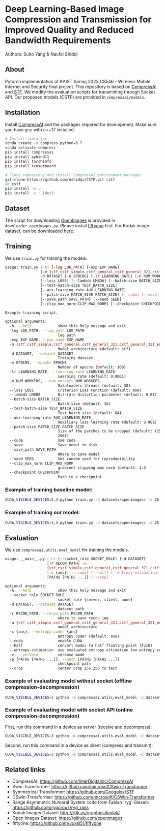 # Deep Learning-Based Image Compression and Transmission for Improved Quality and Reduced Bandwidth Requirements

Authors: Suho Yang & Naufal Shidqi

## About
Pytorch implementation of KAIST Spring 2023 CS546 - Wireless Mobile Internet and Security final project.
This repository is based on [CompressAI](https://github.com/InterDigitalInc/CompressAI) and [STF](https://github.com/Googolxx/STF). 
We modify the evaluation scripts for transmitting through Socket API.
Our proposed models (CSTF) are provided in `compressai/models`.


## Installation

Install [CompressAI](https://github.com/InterDigitalInc/CompressAI) and the packages required for development.
Make sure you have gcc with c++17 installed.
```bash
# Install libraries
conda create -n compress python=3.7
conda activate compress
pip install compressai
pip install pybind11
pip install torchinfo
pip install tensorboard

# Clone repository and install CompressAI environment packages
git clone https://github.com/nshidqi/CSTF.git cstf
cd cstf
pip install -e .
pip install -e '.[dev]'
```

## Dataset
The script for downloading [OpenImages](https://github.com/openimages) is provided in `downloader_openimages.py`. Please install [fiftyone](https://github.com/voxel51/fiftyone) first. For Kodak image dataset, can be downloaded [here](http://r0k.us/graphics/kodak/).

## Training
We use `train.py` for training the models.
```bash
usage: train.py [-h] [-log LOG_PATH] [-exp EXP_NAME]
                [-m {stf,cstf_simple,cstf_general,cstf_general_321,cstf_general_321_embed_742,cstf_general_embed_742,cstf_simple_RPE,cstf_general_window_2_2_2_2,cstf_general_window_4_4_4_4,cnn}]
                -d DATASET [-e EPOCHS] [-lr LEARNING_RATE] [-n NUM_WORKERS]
                [--loss LOSS] [--lambda LMBDA] [--batch-size BATCH_SIZE]
                [--test-batch-size TEST_BATCH_SIZE]
                [--aux-learning-rate AUX_LEARNING_RATE]
                [--patch-size PATCH_SIZE PATCH_SIZE] [--cuda] [--save]
                [--save_path SAVE_PATH] [--seed SEED]
                [--clip_max_norm CLIP_MAX_NORM] [--checkpoint CHECKPOINT]

Example training script.

optional arguments:
  -h, --help            show this help message and exit
  -log LOG_PATH, --log_path LOG_PATH
                        log path
  -exp EXP_NAME, --exp_name EXP_NAME
  -m {stf,cstf_simple,cstf_general,cstf_general_321,cstf_general_321_embed_742,cstf_general_embed_742,cstf_simple_RPE,cstf_general_window_2_2_2_2,cstf_general_window_4_4_4_4,cnn}, --model {stf,cstf_simple,cstf_general,cstf_general_321,cstf_general_321_embed_742,cstf_general_embed_742,cstf_simple_RPE,cstf_general_window_2_2_2_2,cstf_general_window_4_4_4_4,cnn}
                        Model architecture (default: stf)
  -d DATASET, --dataset DATASET
                        Training dataset
  -e EPOCHS, --epochs EPOCHS
                        Number of epochs (default: 100)
  -lr LEARNING_RATE, --learning-rate LEARNING_RATE
                        Learning rate (default: 0.0001)
  -n NUM_WORKERS, --num-workers NUM_WORKERS
                        Dataloaders threads (default: 30)
  --loss LOSS           Criterion Loss Function (default: mse)
  --lambda LMBDA        Bit-rate distortion parameter (default: 0.01)
  --batch-size BATCH_SIZE
                        Batch size (default: 16)
  --test-batch-size TEST_BATCH_SIZE
                        Test batch size (default: 64)
  --aux-learning-rate AUX_LEARNING_RATE
                        Auxiliary loss learning rate (default: 0.001)
  --patch-size PATCH_SIZE PATCH_SIZE
                        Size of the patches to be cropped (default: (256,
                        256))
  --cuda                Use cuda
  --save                Save model to disk
  --save_path SAVE_PATH
                        Where to Save model
  --seed SEED           Set random seed for reproducibility
  --clip_max_norm CLIP_MAX_NORM
                        gradient clipping max norm (default: 1.0
  --checkpoint CHECKPOINT
                        Path to a checkpoint
```

### Example of training baseline model:
```bash
CUDA_VISIBLE_DEVICES=2,3 python train.py -d datasets/openimages/ -e 25 --batch-size 16 --save --save_path checkpoints/demo_baseline.pth.tar -m stf --cuda --lambda 4.58 --loss ms-ssim --seed 2023
```
### Example of training our model:
```bash
CUDA_VISIBLE_DEVICES=3,4 python train.py -d datasets/openimages/ -e 25 --batch-size 16 --save --save_path ./checkpoints/demo_ours.pth.tar -m cstf_general_321 --cuda --lambda 4.58 --loss ms-ssim --seed 2023
```

## Evaluation

We use `compressai.utils.eval_model` for training the models.

```bash
usage: __main__.py [-h] [--socket_role SOCKET_ROLE] [-d DATASET]
                   [-r RECON_PATH] -a
                   {stf,cstf_simple,cstf_general,cstf_general_321,cstf_general_321_embed_742,cstf_general_embed_742,cstf_simple_RPE,cstf_general_window_2_2_2_2,cstf_general_window_4_4_4_4,cnn}
                   [-c {ans}] [--cuda] [--half] [--entropy-estimation] [-v] -p
                   [PATHS [PATHS ...]] [--crop]

optional arguments:
  -h, --help            show this help message and exit
  --socket_role SOCKET_ROLE
                        socket role {server, client, none}
  -d DATASET, --dataset DATASET
                        dataset path
  -r RECON_PATH, --recon_path RECON_PATH
                        where to save recon img
  -a {stf,cstf_simple,cstf_general,cstf_general_321,cstf_general_321_embed_742,cstf_general_embed_742,cstf_simple_RPE,cstf_general_window_2_2_2_2,cstf_general_window_4_4_4_4,cnn}, --architecture {stf,cstf_simple,cstf_general,cstf_general_321,cstf_general_321_embed_742,cstf_general_embed_742,cstf_simple_RPE,cstf_general_window_2_2_2_2,cstf_general_window_4_4_4_4,cnn}
                        model architecture
  -c {ans}, --entropy-coder {ans}
                        entropy coder (default: ans)
  --cuda                enable CUDA
  --half                convert model to half floating point (fp16)
  --entropy-estimation  use evaluated entropy estimation (no entropy coding)
  -v, --verbose         verbose mode
  -p [PATHS [PATHS ...]], --path [PATHS [PATHS ...]]
                        checkpoint path
  --crop                center crop 256 256 to test
```
### Example of evaluating model without socket (offline compression-decompression)
```bash
CUDA_VISIBLE_DEVICES=3 python -m compressai.utils.eval_model -d datasets/kodak_1/ -r reconstruction/output_image_baseline/ -a stf -p checkpoints/demo_baseline.pth.tar --cuda --socket_role none
```

### Example of evaluating model with socket API (online compression-decompression)
First, run this command in a device as server (receive and decompress):
```bash
CUDA_VISIBLE_DEVICES=3 python -m compressai.utils.eval_model -d datasets/kodak_1/ -r reconstruction/output_image_baseline/ -a stf -p checkpoints/demo_baseline.pth.tar --cuda --socket_role server
```
Second, run this command in a device as client (compress and transmit):
```bash
CUDA_VISIBLE_DEVICES=3 python -m compressai.utils.eval_model -d datasets/kodak_1/ -r reconstruction/output_image_baseline/ -a stf -p checkpoints/demo_baseline.pth.tar --cuda --socket_role server
```



## Related links
 * CompressAI: https://github.com/InterDigitalInc/CompressAI
 * Swin-Transformer: https://github.com/microsoft/Swin-Transformer
 * Symmetrical Transformer: https://github.com/Googolxx/STF
 * CSwin-Transformer: https://github.com/microsoft/CSWin-Transformer
 * Range Asymmetric Numeral System code from Fabian 'ryg' Giesen: https://github.com/rygorous/ryg_rans
 * Kodak Images Dataset: http://r0k.us/graphics/kodak/
 * Open Images Dataset: https://github.com/openimages
 * fiftyone: https://github.com/voxel51/fiftyone
